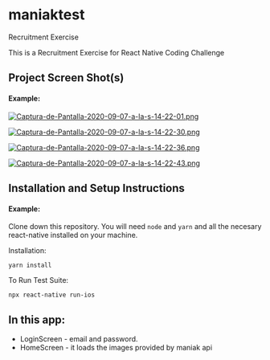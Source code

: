 # maniaktest
Recruitment Exercise

This is a Recruitment Exercise for React Native Coding Challenge 

## Project Screen Shot(s)

#### Example:   

[![Captura-de-Pantalla-2020-09-07-a-la-s-14-22-01.png](https://i.postimg.cc/0Qv71ZTQ/Captura-de-Pantalla-2020-09-07-a-la-s-14-22-01.png)](https://postimg.cc/06tzpG2R)

[![Captura-de-Pantalla-2020-09-07-a-la-s-14-22-30.png](https://i.postimg.cc/0QCDkDvC/Captura-de-Pantalla-2020-09-07-a-la-s-14-22-30.png)](https://postimg.cc/N955by5y)

[![Captura-de-Pantalla-2020-09-07-a-la-s-14-22-36.png](https://i.postimg.cc/SRN8JRNb/Captura-de-Pantalla-2020-09-07-a-la-s-14-22-36.png)](https://postimg.cc/jwmC1s7M)

[![Captura-de-Pantalla-2020-09-07-a-la-s-14-22-43.png](https://i.postimg.cc/KjqTLbRk/Captura-de-Pantalla-2020-09-07-a-la-s-14-22-43.png)](https://postimg.cc/7Jzb8p1w)

## Installation and Setup Instructions

#### Example:  

Clone down this repository. You will need `node` and `yarn` and all the necesary react-native installed on your machine.  

Installation:

`yarn install`  

To Run Test Suite:  

`npx react-native run-ios`

## In this app:

  - LoginScreen - email and password.
  - HomeScreen - it loads the images provided by maniak api
